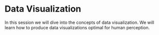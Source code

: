 # Data Visualization

In this session we will dive into the concepts of data visualization. We will learn how to produce data visualizations optimal for human perception.
